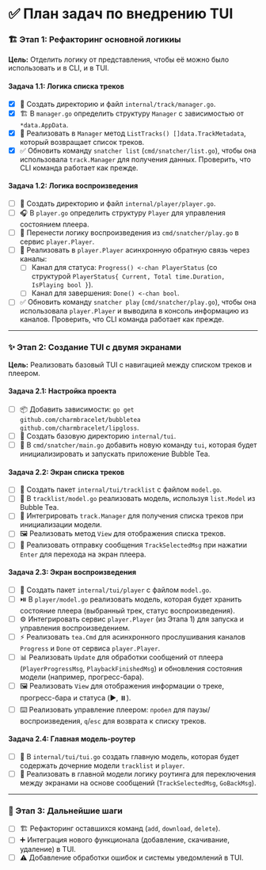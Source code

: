 # ✅ План задач по внедрению TUI

### 🏗️ Этап 1: Рефакторинг основной логикиы

**Цель:** Отделить логику от представления, чтобы её можно было использовать и в CLI, и в TUI.

#### Задача 1.1: Логика списка треков
- [x] 📁 Создать директорию и файл `internal/track/manager.go`.
- [x] 🏗️ В `manager.go` определить структуру `Manager` с зависимостью от `*data.AppData`.
- [x] 📜 Реализовать в `Manager` метод `ListTracks() []data.TrackMetadata`, который возвращает список треков.
- [x] ✅ Обновить команду `snatcher list` (`cmd/snatcher/list.go`), чтобы она использовала `track.Manager` для получения данных. Проверить, что CLI команда работает как прежде.

#### Задача 1.2: Логика воспроизведения
- [ ] 📁 Создать директорию и файл `internal/player/player.go`.
- [ ] 🎧 В `player.go` определить структуру `Player` для управления состоянием плеера.
- [ ] 🚚 Перенести логику воспроизведения из `cmd/snatcher/play.go` в сервис `player.Player`.
- [ ] 📡 Реализовать в `player.Player` асинхронную обратную связь через каналы:
  - [ ] Канал для статуса: `Progress() <-chan PlayerStatus` (со структурой `PlayerStatus{ Current, Total time.Duration, IsPlaying bool }`).
  - [ ] Канал для завершения: `Done() <-chan bool`.
- [ ] ✅ Обновить команду `snatcher play` (`cmd/snatcher/play.go`), чтобы она использовала `player.Player` и выводила в консоль информацию из каналов. Проверить, что CLI команда работает как прежде.

---

### ✨ Этап 2: Создание TUI с двумя экранами

**Цель:** Реализовать базовый TUI с навигацией между списком треков и плеером.

#### Задача 2.1: Настройка проекта
- [ ] 📦 Добавить зависимости: `go get github.com/charmbracelet/bubbletea github.com/charmbracelet/lipgloss`.
- [ ] 📁 Создать базовую директорию `internal/tui`.
- [ ] 🚀 В `cmd/snatcher/main.go` добавить новую команду `tui`, которая будет инициализировать и запускать приложение Bubble Tea.

#### Задача 2.2: Экран списка треков
- [ ] 📁 Создать пакет `internal/tui/tracklist` с файлом `model.go`.
- [ ] 📝 В `tracklist/model.go` реализовать модель, используя `list.Model` из Bubble Tea.
- [ ] 🔄 Интегрировать `track.Manager` для получения списка треков при инициализации модели.
- [ ] 🖼️ Реализовать метод `View` для отображения списка треков.
- [ ] 📨 Реализовать отправку сообщения `TrackSelectedMsg` при нажатии `Enter` для перехода на экран плеера.

#### Задача 2.3: Экран воспроизведения
- [ ] 📁 Создать пакет `internal/tui/player` с файлом `model.go`.
- [ ] ⏯️ В `player/model.go` реализовать модель, которая будет хранить состояние плеера (выбранный трек, статус воспроизведения).
- [ ] ⚙️ Интегрировать сервис `player.Player` (из Этапа 1) для запуска и управления воспроизведением.
- [ ] ⚡ Реализовать `tea.Cmd` для асинхронного прослушивания каналов `Progress` и `Done` от сервиса `player.Player`.
- [ ] 📊 Реализовать `Update` для обработки сообщений от плеера (`PlayerProgressMsg`, `PlaybackFinishedMsg`) и обновления состояния модели (например, прогресс-бара).
- [ ] 🖼️ Реализовать `View` для отображения информации о треке, прогресс-бара и статуса (▶️, ⏸️).
- [ ] ⌨️ Реализовать управление плеером: `пробел` для паузы/воспроизведения, `q`/`esc` для возврата к списку треков.

#### Задача 2.4: Главная модель-роутер
- [ ] 🚦 В `internal/tui/tui.go` создать главную модель, которая будет содержать дочерние модели `tracklist` и `player`.
- [ ] 🔀 Реализовать в главной модели логику роутинга для переключения между экранами на основе сообщений (`TrackSelectedMsg`, `GoBackMsg`).

---

### 🔮 Этап 3: Дальнейшие шаги

- [ ] 🏗️ Рефакторинг оставшихся команд (`add`, `download`, `delete`).
- [ ] ➕ Интеграция нового функционала (добавление, скачивание, удаление) в TUI.
- [ ] ⚠️ Добавление обработки ошибок и системы уведомлений в TUI.
